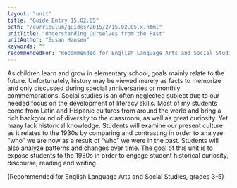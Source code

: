 ```yaml
---
layout: "unit"
title: "Guide Entry 15.02.05"
path: "/curriculum/guides/2015/2/15.02.05.x.html"
unitTitle: "Understanding Ourselves from the Past"
unitAuthor: "Susan Hansen"
keywords: ""
recommendedFor: "Recommended for English Language Arts and Social Studies, grades 3-5"
---
```

<main>
<p>
As children learn and grow in elementary school, goals mainly relate to the future. Unfortunately, history may be viewed merely as facts to memorize and only discussed during special anniversaries or monthly commemorations. Social studies is an often neglected subject due to our needed focus on the development of literacy skills. Most of my students come from Latin and Hispanic cultures from around the world and bring a rich background of diversity to the classroom, as well as great curiosity. Yet many lack historical knowledge. Students will examine our present culture as it relates to the 1930s by comparing and contrasting in order to analyze “who” we are now as a result of “who” we were in the past. Students will also analyze patterns and changes over time. The goal of this unit is to expose students to the 1930s in order to engage student historical curiosity, discourse, reading and writing.
</p>
<p>
(Recommended for English Language Arts and Social Studies, grades 3-5)
</p>
</main>